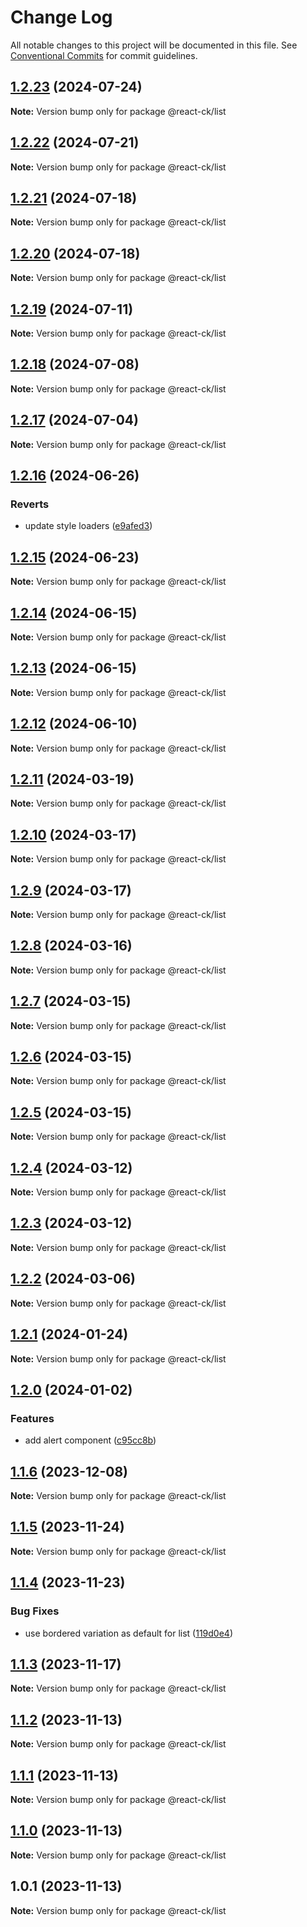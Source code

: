 # Change Log

All notable changes to this project will be documented in this file.
See [Conventional Commits](https://conventionalcommits.org) for commit guidelines.

## [1.2.23](https://github.com/abelflopes/react-ck/compare/@react-ck/list@1.2.22...@react-ck/list@1.2.23) (2024-07-24)

**Note:** Version bump only for package @react-ck/list





## [1.2.22](https://github.com/abelflopes/react-ck/compare/@react-ck/list@1.2.21...@react-ck/list@1.2.22) (2024-07-21)

**Note:** Version bump only for package @react-ck/list





## [1.2.21](https://github.com/abelflopes/react-ck/compare/@react-ck/list@1.2.20...@react-ck/list@1.2.21) (2024-07-18)

**Note:** Version bump only for package @react-ck/list





## [1.2.20](https://github.com/abelflopes/react-ck/compare/@react-ck/list@1.2.19...@react-ck/list@1.2.20) (2024-07-18)

**Note:** Version bump only for package @react-ck/list





## [1.2.19](https://github.com/abelflopes/react-ck/compare/@react-ck/list@1.2.18...@react-ck/list@1.2.19) (2024-07-11)

**Note:** Version bump only for package @react-ck/list





## [1.2.18](https://github.com/abelflopes/react-ck/compare/@react-ck/list@1.2.17...@react-ck/list@1.2.18) (2024-07-08)

**Note:** Version bump only for package @react-ck/list





## [1.2.17](https://github.com/abelflopes/react-ck/compare/@react-ck/list@1.2.16...@react-ck/list@1.2.17) (2024-07-04)

**Note:** Version bump only for package @react-ck/list





## [1.2.16](https://github.com/abelflopes/react-ck/compare/@react-ck/list@1.2.15...@react-ck/list@1.2.16) (2024-06-26)


### Reverts

* update style loaders ([e9afed3](https://github.com/abelflopes/react-ck/commit/e9afed309e7893e95b4b02cceb7e9636670740b8))



## [1.2.15](https://github.com/abelflopes/react-ck/compare/@react-ck/list@1.2.14...@react-ck/list@1.2.15) (2024-06-23)

**Note:** Version bump only for package @react-ck/list





## [1.2.14](https://github.com/abelflopes/react-ck/compare/@react-ck/list@1.2.13...@react-ck/list@1.2.14) (2024-06-15)

**Note:** Version bump only for package @react-ck/list





## [1.2.13](https://github.com/abelflopes/react-ck/compare/@react-ck/list@1.2.12...@react-ck/list@1.2.13) (2024-06-15)

**Note:** Version bump only for package @react-ck/list





## [1.2.12](https://github.com/abelflopes/react-ck/compare/@react-ck/list@1.2.11...@react-ck/list@1.2.12) (2024-06-10)

**Note:** Version bump only for package @react-ck/list





## [1.2.11](https://github.com/abelflopes/react-ck/compare/@react-ck/list@1.2.10...@react-ck/list@1.2.11) (2024-03-19)

**Note:** Version bump only for package @react-ck/list





## [1.2.10](https://github.com/abelflopes/react-ck/compare/@react-ck/list@1.2.9...@react-ck/list@1.2.10) (2024-03-17)

**Note:** Version bump only for package @react-ck/list





## [1.2.9](https://github.com/abelflopes/react-ck/compare/@react-ck/list@1.2.8...@react-ck/list@1.2.9) (2024-03-17)

**Note:** Version bump only for package @react-ck/list





## [1.2.8](https://github.com/abelflopes/react-ck/compare/@react-ck/list@1.2.7...@react-ck/list@1.2.8) (2024-03-16)

**Note:** Version bump only for package @react-ck/list





## [1.2.7](https://github.com/abelflopes/react-ck/compare/@react-ck/list@1.2.6...@react-ck/list@1.2.7) (2024-03-15)

**Note:** Version bump only for package @react-ck/list





## [1.2.6](https://github.com/abelflopes/react-ck/compare/@react-ck/list@1.2.5...@react-ck/list@1.2.6) (2024-03-15)

**Note:** Version bump only for package @react-ck/list





## [1.2.5](https://github.com/abelflopes/react-ck/compare/@react-ck/list@1.2.4...@react-ck/list@1.2.5) (2024-03-15)

**Note:** Version bump only for package @react-ck/list





## [1.2.4](https://github.com/abelflopes/react-ck/compare/@react-ck/list@1.2.3...@react-ck/list@1.2.4) (2024-03-12)

**Note:** Version bump only for package @react-ck/list





## [1.2.3](https://github.com/abelflopes/react-ck/compare/@react-ck/list@1.2.2...@react-ck/list@1.2.3) (2024-03-12)

**Note:** Version bump only for package @react-ck/list





## [1.2.2](https://github.com/abelflopes/react-ck/compare/@react-ck/list@1.2.1...@react-ck/list@1.2.2) (2024-03-06)

**Note:** Version bump only for package @react-ck/list





## [1.2.1](https://github.com/abelflopes/react-ck/compare/@react-ck/list@1.2.0...@react-ck/list@1.2.1) (2024-01-24)

**Note:** Version bump only for package @react-ck/list





## [1.2.0](https://github.com/abelflopes/react-ck/compare/@react-ck/list@1.1.6...@react-ck/list@1.2.0) (2024-01-02)


### Features

* add alert component ([c95cc8b](https://github.com/abelflopes/react-ck/commit/c95cc8b37c0471b1db11b124d5d676677b64eacb))



## [1.1.6](https://github.com/abelflopes/react-ck/compare/@react-ck/list@1.1.5...@react-ck/list@1.1.6) (2023-12-08)

**Note:** Version bump only for package @react-ck/list





## [1.1.5](https://github.com/abelflopes/react-ck/compare/@react-ck/list@1.1.4...@react-ck/list@1.1.5) (2023-11-24)

**Note:** Version bump only for package @react-ck/list





## [1.1.4](https://github.com/abelflopes/react-ck/compare/@react-ck/list@1.1.3...@react-ck/list@1.1.4) (2023-11-23)


### Bug Fixes

* use bordered variation as default for list ([119d0e4](https://github.com/abelflopes/react-ck/commit/119d0e40d3e702d9d415aaab0b5c2be5cc066048))



## [1.1.3](https://github.com/abelflopes/react-ck/compare/@react-ck/list@1.1.2...@react-ck/list@1.1.3) (2023-11-17)

**Note:** Version bump only for package @react-ck/list





## [1.1.2](https://github.com/abelflopes/react-ck/compare/@react-ck/list@1.1.1...@react-ck/list@1.1.2) (2023-11-13)

**Note:** Version bump only for package @react-ck/list





## [1.1.1](https://github.com/abelflopes/react-ck/compare/@react-ck/list@1.1.0...@react-ck/list@1.1.1) (2023-11-13)

**Note:** Version bump only for package @react-ck/list





## [1.1.0](https://github.com/abelflopes/react-ck/compare/@react-ck/list@1.0.1...@react-ck/list@1.1.0) (2023-11-13)

**Note:** Version bump only for package @react-ck/list





## 1.0.1 (2023-11-13)

**Note:** Version bump only for package @react-ck/list
